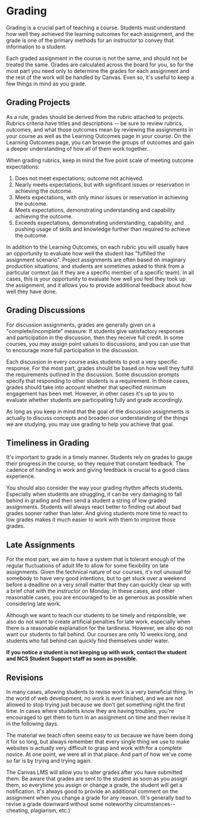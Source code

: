 # Grading

Grading is a crucial part of teaching a course. Students must understand how well they achieved the learning outcomes for each assignment, and the grade is one of the primary methods for an instructor to convey that information to a student.

Each graded assignment in the course is not the same, and should not be treated the same. Grades are calculated across the board for you, so for the most part you need only to determine the grades for each assignment and the rest of the work will be handled by Canvas. Even so, it's useful to keep a few things in mind as you grade.

## Grading Projects
As a rule, grades should be derived from the rubric attached to projects. Rubrics criteria have titles and descriptions -- be sure to review rubrics, outcomes, and what those outcomes mean by reviewing the assignments in your course as well as the Learning Outcomes page in your course. On the Learning Outcomes page, you can browse the groups of outcomes and gain a deeper understanding of how all of them work together.

When grading rubrics, keep in mind the five point scale of meeting outcome expectations:

1. Does not meet expectations; outcome not achieved.
2. Nearly meets expectations, but with significant issues or reservation in achieving the outcome.
3. Meets expectations, with only minor issues or reservation in achieving the outcome.
4. Meets expectations, demonstrating understanding and capability achieving the outcome.
5. Exceeds expectations, demonstrating understanding, capability, and pushing usage of skills and knowledge further than required to achieve the outcome.

In addition to the Learning Outcomes, on each rubric you will usually have an opportunity to evaluate how well the student has "fulfilled the assignment scenario". Project assignments are often based on imaginary production situations, and students are sometimes asked to think from a particular context (as if they are a specific member of a specific team). In all cases, this is your opportunity to evaluate how well you feel they took up the assignment, and it allows you to provide additional feedback about how well they have done.

## Grading Discussions
For discussion assignments, grades are generally given on a "complete/incomplete" measure: If students give satisfactory responses and participation in the discussion, then they receive full credit. In some courses, you may assign point values to discussions, and you can use that to encourage more full participation in the discussion.

Each discussion in every course asks students to post a very specific response. For the most part, grades should be based on how well they fulfill the requirements outlined in the discussion. Some discussion prompts specify that responding to other students is a requirement. In those cases, grades should take into account whether that specified minimum engagement has been met. However, in other cases it's up to you to evaluate whether students are participating fully and grade accordingly. 

As long as you keep in mind that the goal of the discussion assignments is actually to discuss concepts and broaden our understanding of the things we are studying, you may use grading to help you achieve that goal.

## Timeliness in Grading
It's important to grade in a timely manner. Students rely on grades to gauge their progress in the course, so they require that constant feedback. The cadence of handing in work and giving feedback is crucial to a good class experience.

You should also consider the way your grading rhythm affects students. Especially when students are struggling, it can be very damaging to fall behind in grading and then send a student a string of low graded assignments. Students will always react better to finding out about bad grades sooner rather than later. And giving students more time to react to low grades makes it much easier to work with them to improve those grades.

## Late Assignments
For the most part, we aim to have a system that is tolerant enough of the regular fluctuations of adult life to allow for some flexibility on late assignments. Given the technical nature of our courses, it's not unusual for somebody to have very good intentions, but to get stuck over a weekend before a deadline on a very small matter that they can quickly clear up with a brief chat with the instructor on Monday. In these cases, and other reasonable cases, you are encouraged to be as generous as possible when considering late work. 

Although we want to teach our students to be timely and responsible, we also do not want to create artificial penalties for late work, especially when there is a reasonable explanation for the tardiness. However, we also do not want our students to fall behind. Our courses are only 10 weeks long, and students who fall behind can quickly find themselves under water.

**If you notice a student is not keeping up with work, contact the student and NCS Student Support staff as soon as possible.**

## Revisions
In many cases, allowing students to revise work is a very beneficial thing. In the world of web development, no work is ever finished, and we are not allowed to stop trying just because we don't get something right the first time. In cases where students know they are having troubles, you're encouraged to get them to turn in an assignment on time and then revise it in the following days.

The material we teach often seems easy to us because we have been doing it for so long, but always remember that every single thing we use to make websites is actually very difficult to grasp and work with for a complete novice. At one point, we were all in that place. And part of how we've come so far is by trying and trying again.

The Canvas LMS will allow you to alter grades after you have submitted them. Be aware that grades are sent to the student as soon as you assign them, so everytime you assign or change a grade, the student will get a notification. It's always good to provide an additional comment on the assignment when you change a grade for any reason. (It's generally bad to revise a grade downward without some noteworthy circumstances--cheating, plagiarism, etc.)


